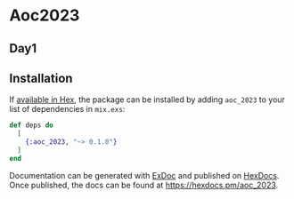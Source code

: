 # Aoc2023

## Day1



## Installation

If [available in Hex](https://hex.pm/docs/publish), the package can be installed
by adding `aoc_2023` to your list of dependencies in `mix.exs`:

```elixir
def deps do
  [
    {:aoc_2023, "~> 0.1.0"}
  ]
end
```

Documentation can be generated with [ExDoc](https://github.com/elixir-lang/ex_doc)
and published on [HexDocs](https://hexdocs.pm). Once published, the docs can
be found at <https://hexdocs.pm/aoc_2023>.

